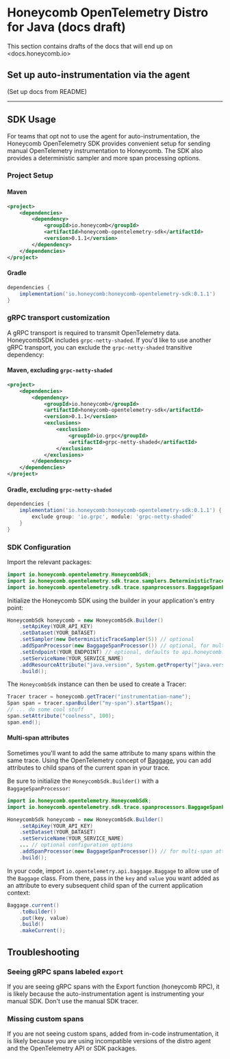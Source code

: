 # Honeycomb OpenTelemetry Distro for Java (docs draft)

This section contains drafts of the docs that will end up on <docs.honeycomb.io>

## Set up auto-instrumentation via the agent

(Set up docs from README)

---

## SDK Usage

For teams that opt not to use the agent for auto-instrumentation,
the Honeycomb OpenTelemetry SDK provides convenient setup
for sending manual OpenTelemetry instrumentation to Honeycomb.
The SDK also provides a deterministic sampler and more span processing options.

### Project Setup

#### Maven

```xml
<project>
    <dependencies>
        <dependency>
            <groupId>io.honeycomb</groupId>
            <artifactId>honeycomb-opentelemetry-sdk</artifactId>
            <version>0.1.1</version>
        </dependency>
    </dependencies>
</project>
```

#### Gradle

```groovy
dependencies {
    implementation('io.honeycomb:honeycomb-opentelemetry-sdk:0.1.1')
}
```

### gRPC transport customization

A gRPC transport is required to transmit OpenTelemetry data.
HoneycombSDK includes `grpc-netty-shaded`.
If you'd like to use another gRPC transport,
you can exclude the `grpc-netty-shaded` transitive dependency:

#### Maven, excluding `grpc-netty-shaded`

```xml
<project>
    <dependencies>
        <dependency>
            <groupId>io.honeycomb</groupId>
            <artifactId>honeycomb-opentelemetry-sdk</artifactId>
            <version>0.1.1</version>
            <exclusions>
                <exclusion>
                    <groupId>io.grpc</groupId>
                    <artifactId>grpc-netty-shaded</artifactId>
                </exclusion>
            </exclusions>
        </dependency>
    </dependencies>
</project>
```

#### Gradle, excluding `grpc-netty-shaded`

```groovy
dependencies {
    implementation('io.honeycomb:honeycomb-opentelemetry-sdk:0.1.1') {
        exclude group: 'io.grpc', module: 'grpc-netty-shaded'
    }
}
```

### SDK Configuration

Import the relevant packages:

```java
import io.honeycomb.opentelemetry.HoneycombSdk;
import io.honeycomb.opentelemetry.sdk.trace.samplers.DeterministicTraceSampler; // optional, for sampling
import io.honeycomb.opentelemetry.sdk.trace.spanprocessors.BaggageSpanProcessor; // optional, for multi-span attributes
```

Initialize the Honeycomb SDK using the builder
in your application's entry point:

```java
HoneycombSdk honeycomb = new HoneycombSdk.Builder()
    .setApiKey(YOUR_API_KEY)
    .setDataset(YOUR_DATASET)
    .setSampler(new DeterministicTraceSampler(5)) // optional
    .addSpanProcessor(new BaggageSpanProcessor()) // optional, for multi-span attributes
    .setEndpoint(YOUR_ENDPOINT) // optional, defaults to api.honeycomb.io
    .setServiceName(YOUR_SERVICE_NAME)
    .addResourceAttribute("java.version", System.getProperty("java.version")) // optional
    .build();
```

The `HoneycombSdk` instance can then be used to create a Tracer:

```java
Tracer tracer = honeycomb.getTracer("instrumentation-name");
Span span = tracer.spanBuilder("my-span").startSpan();
// ... do some cool stuff
span.setAttribute("coolness", 100);
span.end();
```

#### Multi-span attributes

Sometimes you'll want to add the same attribute to many spans
within the same trace.
Using the OpenTelemetry concept of
[Baggage](https://github.com/open-telemetry/opentelemetry-specification/blob/main/specification/overview.md#baggage-signal),
you can add attributes to child spans of the current span in your trace.

Be sure to initialize the `HoneycombSdk.Builder()`
with a `BaggageSpanProcessor`:

```java
import io.honeycomb.opentelemetry.HoneycombSdk;
import io.honeycomb.opentelemetry.sdk.trace.spanprocessors.BaggageSpanProcessor;

HoneycombSdk honeycomb = new HoneycombSdk.Builder()
    .setApiKey(YOUR_API_KEY)
    .setDataset(YOUR_DATASET)
    .setServiceName(YOUR_SERVICE_NAME)
    ... // optional configuration options
    .addSpanProcessor(new BaggageSpanProcessor()) // for multi-span attributes
    .build();
```

In your code, import `io.opentelemetry.api.baggage.Baggage`
to allow use of the `Baggage` class.
From there, pass in the `key` and `value` you want added as an attribute
to every subsequent child span of the current application context:

```java
Baggage.current()
    .toBuilder()
    .put(key, value)
    .build()
    .makeCurrent();
```

## Troubleshooting

### Seeing gRPC spans labeled `export`

If you are seeing gRPC spans with the Export function (honeycomb RPC),
it is likely because the auto-instrumentation agent is instrumenting
your manual SDK.
Don't use the manual SDK tracer.

### Missing custom spans

If you are not seeing custom spans, added from in-code instrumentation,
it is likely because you are using incompatible versions of the distro agent
and the OpenTelemetry API or SDK packages.
